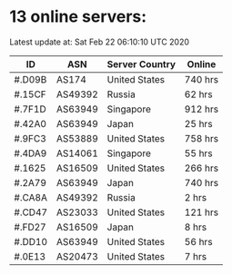 # 13 online servers:

Latest update at: Sat Feb 22 06:10:10 UTC 2020

| ID | ASN | Server Country | Online |
| -- | --- | -------------- | ------ |
| #.D09B | AS174 | United States | 740 hrs |
| #.15CF | AS49392 | Russia | 62 hrs |
| #.7F1D | AS63949 | Singapore | 912 hrs |
| #.42A0 | AS63949 | Japan | 25 hrs |
| #.9FC3 | AS53889 | United States | 758 hrs |
| #.4DA9 | AS14061 | Singapore | 55 hrs |
| #.1625 | AS16509 | United States | 266 hrs |
| #.2A79 | AS63949 | Japan | 740 hrs |
| #.CA8A | AS49392 | Russia | 2 hrs |
| #.CD47 | AS23033 | United States | 121 hrs |
| #.FD27 | AS16509 | Japan | 8 hrs |
| #.DD10 | AS63949 | United States | 56 hrs |
| #.0E13 | AS20473 | United States | 7 hrs |

